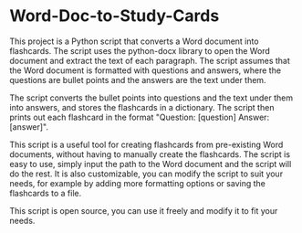 # Word-Doc-to-Study-Cards

This project is a Python script that converts a Word document into flashcards. The script uses the python-docx library to open the Word document and extract the text of each paragraph. The script assumes that the Word document is formatted with questions and answers, where the questions are bullet points and the answers are the text under them.

The script converts the bullet points into questions and the text under them into answers, and stores the flashcards in a dictionary. The script then prints out each flashcard in the format "Question: [question] Answer: [answer]".

This script is a useful tool for creating flashcards from pre-existing Word documents, without having to manually create the flashcards. The script is easy to use, simply input the path to the Word document and the script will do the rest. It is also customizable, you can modify the script to suit your needs, for example by adding more formatting options or saving the flashcards to a file.

This script is open source, you can use it freely and modify it to fit your needs.
